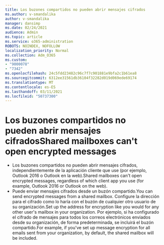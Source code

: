 ```yaml
---
title: Los buzones compartidos no pueden abrir mensajes cifrados
ms.author: v-smandalika
author: v-smandalika
manager: dansimp
ms.date: 02/24/2021
audience: Admin
ms.topic: article
ms.service: o365-administration
ROBOTS: NOINDEX, NOFOLLOW
localization_priority: Normal
ms.collection: Adm_O365
ms.custom:
- "9000078"
- "7342"
ms.openlocfilehash: 24c5fdd23482c96c7f7c901881e9bfa2c1b61ea8
ms.sourcegitcommit: 6312ee31561db36104f32282d019d069ede69174
ms.translationtype: MT
ms.contentlocale: es-ES
ms.lasthandoff: 03/11/2021
ms.locfileid: "50737300"
---
```

# <a name="shared-mailboxes-cant-open-encrypted-messages"></a><span data-ttu-id="8cadf-102">Los buzones compartidos no pueden abrir mensajes cifrados</span><span class="sxs-lookup"><span data-stu-id="8cadf-102">Shared mailboxes can't open encrypted messages</span></span>

- <span data-ttu-id="8cadf-103">Los buzones compartidos no pueden abrir mensajes cifrados, independientemente de la aplicación cliente que use (por ejemplo, Outlook 2016 o Outlook en la web).</span><span class="sxs-lookup"><span data-stu-id="8cadf-103">Shared mailboxes can't open encrypted messages, regardless of which client app you use (for example, Outlook 2016 or Outlook on the web).</span></span>
- <span data-ttu-id="8cadf-104">Puede enviar mensajes cifrados desde un buzón compartido.</span><span class="sxs-lookup"><span data-stu-id="8cadf-104">You can send encrypted messages from a shared mailbox.</span></span> <span data-ttu-id="8cadf-105">Configure la dirección para el cifrado como lo haría con el buzón de cualquier otro usuario de su organización.</span><span class="sxs-lookup"><span data-stu-id="8cadf-105">Set up the address for encryption like you would for any other user's mailbox in your organization.</span></span> <span data-ttu-id="8cadf-106">Por ejemplo, si ha configurado el cifrado de mensajes para todos los correos electrónicos enviados desde su organización, de forma predeterminada, se incluirá el buzón compartido.</span><span class="sxs-lookup"><span data-stu-id="8cadf-106">For example, if you've set up message encryption for all emails sent from your organization, by default, the shared mailbox will be included.</span></span>
